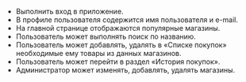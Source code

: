 + Выполнить вход в приложение.
+ В профиле пользователя содержится имя пользователя и e-mail.
+ На главной странице отображаются популярные магазины.
+ Пользователь может выполнять поиск по названию.
+ Пользователь может добавлять, удалять  в «Списке покупок» необходимые ему товары из данных магазинов.
+ Пользователь может перейти в раздел «История покупок».
+ Администратор может изменять, добавлять, удалять магазины.
